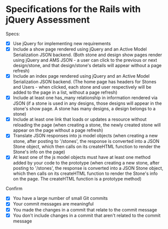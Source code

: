 # Specifications for the Rails with jQuery Assessment

Specs:
- [x] Use jQuery for implementing new requirements
- [x] Include a show page rendered using jQuery and an Active Model Serialization JSON backend. (Both stone and design show pages render using jQuery and AMS JSON - a user can click to the previous or next design/stone, and that design/stone's details will appear without a page refresh)
- [x] Include an index page rendered using jQuery and an Active Model Serialization JSON backend. (The home page has headers for Stones and Users - when clicked, each stone and user respectively will be added to the page in a list, without a page refresh)
- [x] Include at least one has_many relationship in information rendered via JSON (if a stone is used in any designs, those designs will appear in the stone's show page. A stone has many designs, a design belongs to a stone)
- [x] Include at least one link that loads or updates a resource without reloading the page (when creating a stone, the newly created stone will appear on the page without a page refresh)
- [x] Translate JSON responses into js model objects (when creating a new stone, after posting to '/stones', the response is converted into a JSON Stone object, which then calls on its createHTML function to render the Stone's info on the page)
- [x] At least one of the js model objects must have at least one method added by your code to the prototype (when creating a new stone, after posting to '/stones', the response is converted into a JSON Stone object, which then calls on its createHTML function to render the Stone's info on the page. The createHTML function is a prototype method)

Confirm
- [x] You have a large number of small Git commits
- [x] Your commit messages are meaningful
- [x] You made the changes in a commit that relate to the commit message
- [x] You don't include changes in a commit that aren't related to the commit message
